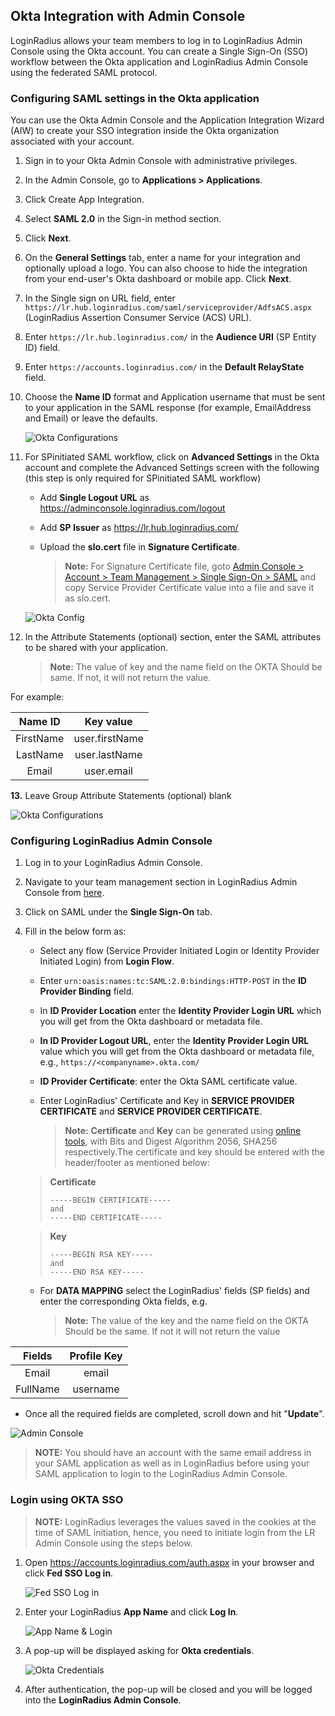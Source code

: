 ## Okta Integration with Admin Console

LoginRadius allows your team members to log in to LoginRadius Admin Console using the Okta account. You can create a Single Sign-On (SSO) workflow between the Okta application and LoginRadius Admin Console using the federated SAML protocol.

### Configuring SAML settings in the Okta application

You can use the Okta Admin Console and the Application Integration Wizard (AIW) to create your SSO integration inside the Okta organization associated with your account.

1. Sign in to your Okta Admin Console with administrative privileges.
2. In the Admin Console, go to **Applications > Applications**.
3. Click Create App Integration.
4. Select **SAML 2.0** in the Sign-in method section.
5. Click **Next**.
6. On the **General Settings** tab, enter a name for your integration and optionally upload a logo. You can also choose to hide the integration from your end-user's Okta dashboard or mobile app. Click **Next**.
7. In the Single sign on URL field, enter `https://lr.hub.loginradius.com/saml/serviceprovider/AdfsACS.aspx` (LoginRadius Assertion Consumer Service (ACS) URL).

8. Enter `https://lr.hub.loginradius.com/` in the **Audience URI** (SP Entity ID) field.
9. Enter `https://accounts.loginradius.com/` in the **Default RelayState** field.

10. Choose the **Name ID** format and Application username that must be sent to your application in the SAML response (for example, EmailAddress and Email) or leave the defaults.

    ![Okta Configurations](https://apidocs.lrcontent.com/images/OktaConfiguration1_4183611ee6ac982ee1.57282613.png "Okta Configurations")

11. For SPinitiated SAML workflow, click on **Advanced Settings** in the Okta account and complete the Advanced Settings screen with the following (this step is only required for SPinitiated SAML workflow)

    - Add **Single Logout URL** as https://adminconsole.loginradius.com/logout
    - Add **SP Issuer** as https://lr.hub.loginradius.com/
    - Upload the **slo.cert** file in **Signature Certificate**.

      > **Note:** For Signature Certificate file, goto [Admin Console > Account > Team Management > Single Sign-On > SAML](https://adminconsole.loginradius.com/account/team/single-sign-on) and copy Service Provider Certificate value into a file and save it as slo.cert.

    ![Okta Config](https://apidocs.lrcontent.com/images/Step-3_104026167390e1d75c8.19254187.png "Okta Config")

12. In the Attribute Statements (optional) section, enter the SAML attributes to be shared with your application.

    > **Note:** The value of key and the name field on the OKTA Should be same. If not, it will not return the value.

For example:

|  Name ID  |   Key value    |
| :-------: | :------------: |
| FirstName | user.firstName |
| LastName  | user.lastName  |
|   Email   |   user.email   |

<span>**13.**</span> Leave Group Attribute Statements (optional) blank

![Okta Configurations](https://apidocs.lrcontent.com/images/OktaConfiguration2_21159611ee9715983f2.77001717.png "Okta Configurations")

### Configuring LoginRadius Admin Console

1. Log in to your LoginRadius Admin Console.
2. Navigate to your team management section in LoginRadius Admin Console from [here](https://adminconsole.loginradius.com/account/team).
3. Click on SAML under the **Single Sign-On** tab.

4. Fill in the below form as:

   - Select any flow (Service Provider Initiated Login or Identity Provider Initiated Login) from **Login Flow**.
   - Enter `urn:oasis:names:tc:SAML:2.0:bindings:HTTP-POST` in the **ID Provider Binding** field.
   - In **ID Provider Location** enter the **Identity Provider Login URL** which you will get from the Okta dashboard or metadata file.

   - **In ID Provider Logout URL**, enter the **Identity Provider Login URL** value which you will get from the Okta dashboard or metadata file, e.g., `https://<companyname>.okta.com/`

   - **ID Provider Certificate**: enter the Okta SAML certificate value.

   - Enter LoginRadius' Certificate and Key in **SERVICE PROVIDER CERTIFICATE** and **SERVICE PROVIDER CERTIFICATE**.

     >**Note:** **Certificate** and **Key** can be generated using [online tools](https://www.loginradius.com/legacy/docs/single-sign-on/concept/saml-miscellaneous/certificate/), with Bits
      and Digest Algorithm 2056, SHA256 respectively.The certificate and key should be entered with the header/footer as mentioned below:

    > **Certificate**
    > ```
    > -----BEGIN CERTIFICATE----- 
    > and
    > -----END CERTIFICATE-----
    > ```

    > **Key**
    > ```
    > -----BEGIN RSA KEY----- 
    > and
    > -----END RSA KEY-----
    > ```


   - For **DATA MAPPING** select the LoginRadius' fields (SP fields) and enter the corresponding Okta fields, e.g.

     > **Note:** The value of the key and the name field on the OKTA Should be the same. If not it will not return the value

|  Fields  | Profile Key |
| :------: | :---------: |
|  Email   |    email    |
| FullName |  username   |

- Once all the required fields are completed, scroll down and hit "**Update**".

![Admin Console](https://apidocs.lrcontent.com/images/OktaAdmin_22677611f54d29e28c2.59911264.png "Okta")

> **NOTE:** You should have an account with the same email address in your SAML application as well as in LoginRadius before using your SAML application to login to the LoginRadius Admin Console.

### Login using OKTA SSO

> **NOTE:** LoginRadius leverages the values saved in the cookies at the time of SAML initiation, hence, you need to initiate login from the LR Admin Console using the steps below.

1. Open https://accounts.loginradius.com/auth.aspx in your browser and click **Fed SSO Log in**.

   ![Fed SSO Log in](https://apidocs.lrcontent.com/images/Step-1---Fed-SSO-Log-in_1184061672d59f1c592.21201444.png "Fed SSO Log in")

2. Enter your LoginRadius **App Name** and click **Log In**.

   ![App Name & Login](https://apidocs.lrcontent.com/images/Step-2---App-Name-&-Login_1999261672d85224953.62970286.png "App Name & Login")

3. A pop-up will be displayed asking for **Okta credentials**.

   ![Okta Credentials](https://apidocs.lrcontent.com/images/Step-3---Okta-Credentials_1190661672d9beec497.83805421.png "Okta Credentials")

4. After authentication, the pop-up will be closed and you will be logged into the **LoginRadius Admin Console**.
